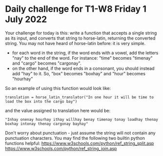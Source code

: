 # Daily challenge for T1-W8 Friday 1 July 2022

Your challenge for today is this: write a function that accepts a single string as its input, and converts that string to horse-latin, returning the converted string. You may not have heard of horse-latin before: it is very simple.

- for each word in the string, if the word ends with a vowel, add the letters "nay" to the end of the word. For instance: "time" becomes "timenay" and "cargo" becomes "cargonay".
- on the other hand, if the word ends in a consonant, you should instead add "hay" to it. So, "box" becomes "boxhay" and "hour" becomes "hourhay"

So an example of using this function would look like:

`translation = horse_latin_translator("In one hour it will be time to load the box into the cargo bay")`


and the value assigned to translation here would be:

`"Inhay onenay hourhay ithay willhay benay timenay tonay loadhay thenay boxhay intonay thenay cargonay bayhay"`


Don't worry about punctuation - just assume the string will not contain any punctuation characters. You may find the following two builtin python functions helpful:
https://www.w3schools.com/python/ref_string_split.asp
https://www.w3schools.com/python/ref_string_join.asp